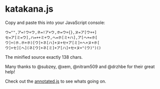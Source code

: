# katakana.js

Copy and paste this into your JavaScript console:

```
ウ="",ア=!ウ+ウ,ネ=!ア+ウ,ホ=ウ+{},ヌ=ア[ウ++]
セ=ア[ミ=ウ],ハ=++ミ+ウ,ヘ=ホ[ミ+ハ],ア[ヘ+=ホ[
ウ]+(ホ.ホ+ホ)[ウ]+ネ[ハ]+ヌ+セ+ア[ミ]+ヘ+ヌ+ホ[
ウ]+セ][ヘ](ネ[ウ]+ネ[ミ]+ア[ハ]+セ+ヌ+"(ウ)")()
```

The minified source exactly 138 chars.

Many thanks to @subzey, @xem, @nitram509 and @drzhbe for their great help!

Check out the [annotated.js](https://github.com/aemkei/katakana.js/blob/master/annotated.js) to see whats going on.